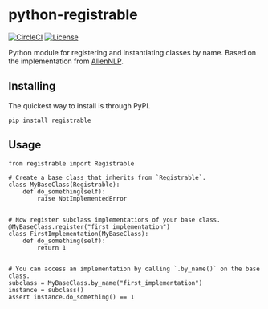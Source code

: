 # python-registrable

[![CircleCI](https://circleci.com/gh/epwalsh/python-registrable.svg?style=svg)](https://circleci.com/gh/epwalsh/python-registrable)
[![License](https://img.shields.io/github/license/epwalsh/python-registrable)](https://github.com/epwalsh/python-registrable/blob/master/LICENSE)

Python module for registering and instantiating classes by name. Based on the implementation from [AllenNLP](https://github.com/allenai/allennlp).


## Installing

The quickest way to install is through PyPI.

```
pip install registrable
```

## Usage

```
from registrable import Registrable

# Create a base class that inherits from `Registrable`.
class MyBaseClass(Registrable):
    def do_something(self):
        raise NotImplementedError


# Now register subclass implementations of your base class.
@MyBaseClass.register("first_implementation")
class FirstImplementation(MyBaseClass):
    def do_something(self):
        return 1


# You can access an implementation by calling `.by_name()` on the base class.
subclass = MyBaseClass.by_name("first_implementation")
instance = subclass()
assert instance.do_something() == 1
```
